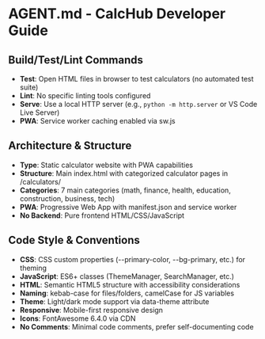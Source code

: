 # AGENT.md - CalcHub Developer Guide

## Build/Test/Lint Commands
- **Test**: Open HTML files in browser to test calculators (no automated test suite)
- **Lint**: No specific linting tools configured
- **Serve**: Use a local HTTP server (e.g., `python -m http.server` or VS Code Live Server)
- **PWA**: Service worker caching enabled via sw.js

## Architecture & Structure
- **Type**: Static calculator website with PWA capabilities
- **Structure**: Main index.html with categorized calculator pages in /calculators/
- **Categories**: 7 main categories (math, finance, health, education, construction, business, tech)
- **PWA**: Progressive Web App with manifest.json and service worker
- **No Backend**: Pure frontend HTML/CSS/JavaScript

## Code Style & Conventions
- **CSS**: CSS custom properties (--primary-color, --bg-primary, etc.) for theming
- **JavaScript**: ES6+ classes (ThemeManager, SearchManager, etc.)
- **HTML**: Semantic HTML5 structure with accessibility considerations
- **Naming**: kebab-case for files/folders, camelCase for JS variables
- **Theme**: Light/dark mode support via data-theme attribute
- **Responsive**: Mobile-first responsive design
- **Icons**: FontAwesome 6.4.0 via CDN
- **No Comments**: Minimal code comments, prefer self-documenting code
